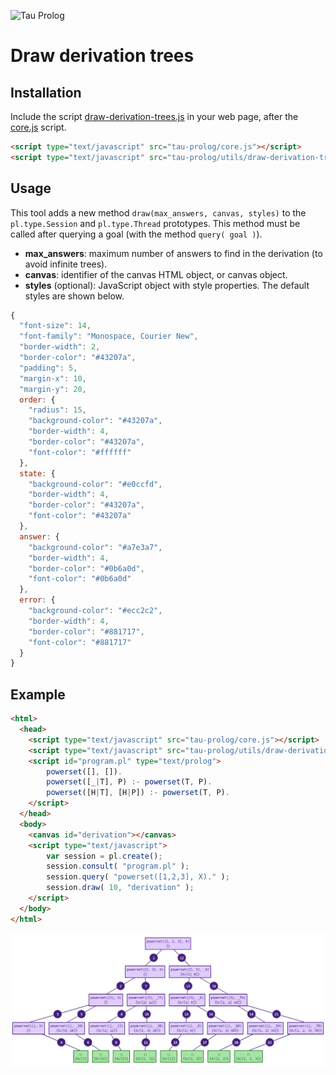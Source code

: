 ![Tau Prolog](http://tau-prolog.org/logo/tauprolog64.png "Tau Prolog")

# Draw derivation trees

## Installation

Include the script [draw-derivation-trees.js](/utils/draw-derivation-trees/draw-derivation-trees.js) in your web page, after the [core.js](/modules/core.js) script.

```html
<script type="text/javascript" src="tau-prolog/core.js"></script>
<script type="text/javascript" src="tau-prolog/utils/draw-derivation-trees.js"></script>
```

## Usage

This tool adds a new method `draw(max_answers, canvas, styles)` to the `pl.type.Session` and `pl.type.Thread` prototypes. This method must be called after querying a goal (with the method `query( goal )`).

- **max_answers**: maximum number of answers to find in the derivation (to avoid infinite trees).
- **canvas**: identifier of the canvas HTML object, or canvas object.
- **styles** (optional): JavaScript object with style properties. The default styles are shown below.

```js
{
  "font-size": 14,
  "font-family": "Monospace, Courier New",
  "border-width": 2,
  "border-color": "#43207a",
  "padding": 5,
  "margin-x": 10,
  "margin-y": 20,
  order: {
    "radius": 15,
    "background-color": "#43207a",
    "border-width": 4,
    "border-color": "#43207a",
    "font-color": "#ffffff"
  },
  state: {
    "background-color": "#e0ccfd",
    "border-width": 4,
    "border-color": "#43207a",
    "font-color": "#43207a"
  },
  answer: {
    "background-color": "#a7e3a7",
    "border-width": 4,
    "border-color": "#0b6a0d",
    "font-color": "#0b6a0d"
  },
  error: {
    "background-color": "#ecc2c2",
    "border-width": 4,
    "border-color": "#881717",
    "font-color": "#881717"
  }
}

```

## Example

```html
<html>
  <head>
    <script type="text/javascript" src="tau-prolog/core.js"></script>
    <script type="text/javascript" src="tau-prolog/utils/draw-derivation-trees.js"></script>
    <script id="program.pl" type="text/prolog">
        powerset([], []).
        powerset([_|T], P) :- powerset(T, P).
        powerset([H|T], [H|P]) :- powerset(T, P).
    </script>
  </head>
  <body>
    <canvas id="derivation"></canvas>
    <script type="text/javascript">
        var session = pl.create();
        session.consult( "program.pl" );
        session.query( "powerset([1,2,3], X)." );
        session.draw( 10, "derivation" );
    </script>
  </body>
</html>
```

![Derivation tree](/utils/draw-derivation-trees/examples/powerset.png)
